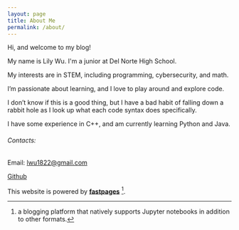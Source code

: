 ```yaml
---
layout: page
title: About Me
permalink: /about/
---
```


Hi, and welcome to my blog!

My name is Lily Wu. I'm a junior at Del Norte High School.

My interests are in STEM, including programming, cybersecurity, and math.

I’m passionate about learning, and I love to play around and explore code.

I don’t know if this is a good thing, but I have a bad habit of falling down a rabbit hole as I look up what each code syntax does specifically.

I have some experience in C++, and am currently learning Python and Java.





###### Contacts:
Email: lwu1822@gmail.com

[Github](lwu1822)

This website is powered by **[fastpages](https://github.com/fastai/fastpages)** [^1].



[^1]:a blogging platform that natively supports Jupyter notebooks in addition to other formats.
